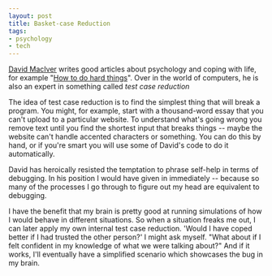 ```yaml
---
layout: post
title: Basket-case Reduction
tags:
- psychology
- tech
---
```




[David MacIver](https://www.drmaciver.com/) writes good articles about psychology and coping with life, for example "[How to do hard things](https://www.drmaciver.com/2019/05/how-to-do-hard-things/)". Over in the world of computers, he is also an expert in something called *test case reduction*

The idea of test case reduction is to find the simplest thing that will break a program. You might, for example, start with a thousand-word essay that you can't upload to a particular website. To understand what's going wrong you remove text until you find the shortest input that breaks things -- maybe the website can't handle accented characters or something. You can do this by hand, or if you're smart you will use some of David's code to do it automatically.

David has heroically resisted the temptation to phrase self-help in terms of debugging. In his position I would have given in immediately -- because so many of the processes I go through to figure out my head are equivalent to debugging.

I have the benefit that my brain is pretty good at running simulations of how I would behave in different situations. So when a situation freaks me out, I can later apply my own internal test case reduction. 'Would I have coped better if I had trusted the other person?' I might ask myself. "What about if I felt confident in my knowledge of what we were talking about?" And if it works, I'll eventually have a simplified scenario which showcases the bug in my brain.